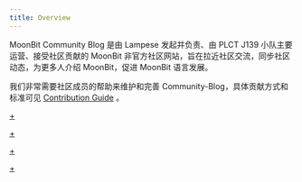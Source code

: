 ```yaml
---
title: Overview
---
```


MoonBit Community Blog 是由 Lampese 发起并负责、由 PLCT J139 小队主要运营、接受社区贡献的 MoonBit 非官方社区网站，旨在拉近社区交流，同步社区动态，为更多人介绍 MoonBit，促进 MoonBit 语言发展。

我们非常需要社区成员的帮助来维护和完善 Community-Blog，具体贡献方式和标准可见 [Contribution Guide](contribution.md) 。

[+](/overview/bodies.md#:embed)

[+](/overview/roadmap.md#:embed)

[+](/overview/sponsor/sponsor.md#:embed)

[+](/overview/copyright.md#:embed)
